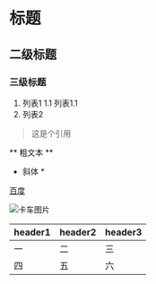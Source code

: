 # 标题
## 二级标题
### 三级标题
1. 列表1
	1.1 列表1.1
2. 列表2

> 这是个引用

** 粗文本 **
* 斜体 *

[百度](https://baidu.com)

![卡车图片](http://fy.fuyoukache.com)

header1 | header2 | header3
---|---|---
一|二|三
四|五|六


